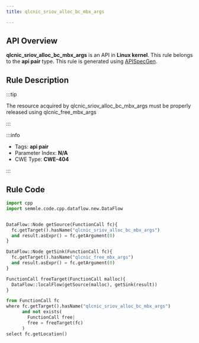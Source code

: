```yaml
---
title: qlcnic_sriov_alloc_bc_mbx_args

---
```



## API Overview
**qlcnic_sriov_alloc_bc_mbx_args** is an API in **Linux kernel**. This rule belongs to the **api pair** type. This rule is generated using [APISpecGen](../../tools/APISpecGen).
## Rule Description

:::tip

The resource acquired by qlcnic_sriov_alloc_bc_mbx_args must be properly released using qlcnic_free_mbx_args

:::

:::info

- Tags: **api pair**
- Parameter Index: **N/A**
- CWE Type: **CWE-404**

:::

## Rule Code
```python
import cpp
import semmle.code.cpp.dataflow.new.DataFlow


DataFlow::Node getSource(FunctionCall fc){
  fc.getTarget().hasName("qlcnic_sriov_alloc_bc_mbx_args")
  and result.asExpr() = fc.getArgument(0)
}

DataFlow::Node getSink(FunctionCall fc){
  fc.getTarget().hasName("qlcnic_free_mbx_args")
  and result.asExpr() = fc.getArgument(0)
}

FunctionCall freeTarget(FunctionCall malloc){
  DataFlow::localFlow(getSource(malloc), getSink(result))
}

from FunctionCall fc
where fc.getTarget().hasName("qlcnic_sriov_alloc_bc_mbx_args")
      and not exists(
        FunctionCall free| 
        free = freeTarget(fc)
      )
select fc.getLocation()

    
```